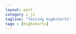 ```yaml
---
layout: post
category : js
tagline: "Testing highcharts"
tags : [highcharts]
---
```

<script type="text/javascript" src="http://ajax.googleapis.com/ajax/libs/jquery/1.8.2/jquery.min.js">
</script>
<script type="text/javascript" src="http://code.highcharts.com/highcharts.js">
</script>
<script type="text/javascript" src="http://code.highcharts.com/modules/exporting.js">
</script>

<div id="container" style="min-width: 310px; height: 400px; margin: 0 auto">
</div>

<script type="text/javascript">
        $('#container').highcharts({
            title: {
                text: 'Monthly Average Temperature',
                x: -20 //center
            },
            subtitle: {
                text: 'Source: WorldClimate.com',
                x: -20
            },
            xAxis: {
                categories: ['Jan', 'Feb', 'Mar', 'Apr', 'May', 'Jun',
                    'Jul', 'Aug', 'Sep', 'Oct', 'Nov', 'Dec']
            },
            yAxis: {
                title: {
                    text: 'Temperature (°C)'
                },
                plotLines: [{
                    value: 0,
                    width: 1,
                    color: '#808080'
                }]
            },
            tooltip: {
                valueSuffix: '°C'
            },
            legend: {
                layout: 'vertical',
                align: 'right',
                verticalAlign: 'middle',
                borderWidth: 0
            },
            series: [{
                name: 'Tokyo',
                data: [7.0, 6.9, 9.5, 14.5, 18.2, 21.5, 25.2, 26.5, 23.3, 18.3, 13.9, 9.6]
            }, {
                name: 'New York',
                data: [-0.2, 0.8, 5.7, 11.3, 17.0, 22.0, 24.8, 24.1, 20.1, 14.1, 8.6, 2.5]
            }, {
                name: 'Berlin',
                data: [-0.9, 0.6, 3.5, 8.4, 13.5, 17.0, 18.6, 17.9, 14.3, 9.0, 3.9, 1.0]
            }, {
                name: 'London',
                data: [3.9, 4.2, 5.7, 8.5, 11.9, 15.2, 17.0, 16.6, 14.2, 10.3, 6.6, 4.8]
            }]
        });
</script>
